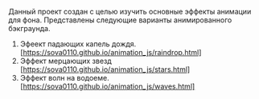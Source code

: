Данный проект создан с целью изучить основные эффекты анимации для фона.
Представлены следующие варианты анимированного бэкграунда.
1) Эфеект падающих капель дождя.
   [https://sova0110.github.io/animation_js/raindrop.html]
3) Эффект мерцающих звезд
   [https://sova0110.github.io/animation_js/stars.html]
5) Эффект волн на водоеме.
   [https://sova0110.github.io/animation_js/waves.html]
